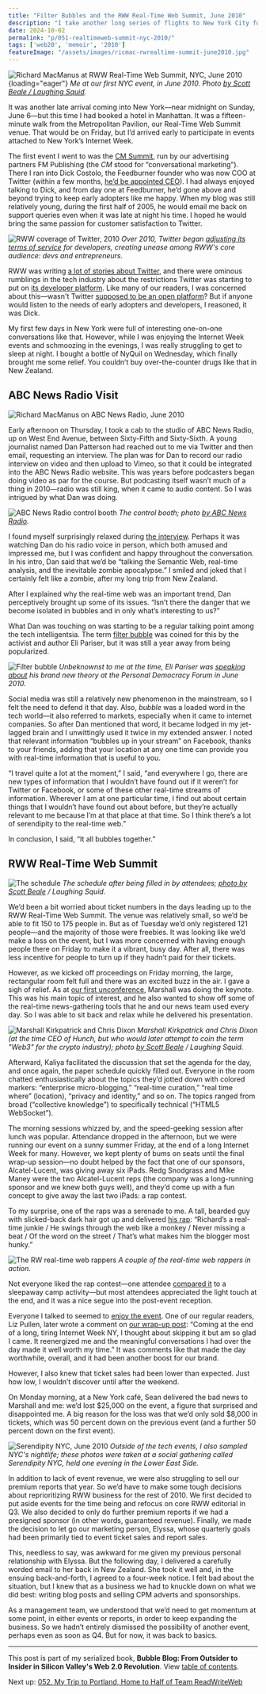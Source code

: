 ```yaml
---
title: "Filter Bubbles and the RWW Real-Time Web Summit, June 2010"
description: "I take another long series of flights to New York City for ReadWriteWeb's latest real-time web event. Before that, I chat with Twitter's Dick Costolo and get interviewed by ABC News Radio."
date: 2024-10-02
permalink: "p/051-realtimeweb-summit-nyc-2010/"
tags: ['web20', 'memoir', '2010']
featureImage: "/assets/images/ricmac-rwrealtime-summit-june2010.jpg"
---
```


![Richard MacManus at RWW Real-Time Web Summit, NYC, June 2010](/assets/images/ricmac-rwrealtime-summit-june2010.jpg){loading="eager"}
*Me at our first NYC event, in June 2010. Photo [by Scott Beale / Laughing Squid](https://laughingsquid.com/photos-readwriteweb-real-time-web-summit/).*

It was another late arrival coming into New York—near midnight on Sunday, June 6—but this time I had booked a hotel in Manhattan. It was a fifteen-minute walk from the Metropolitan Pavilion, our Real-Time Web Summit venue. That would be on Friday, but I’d arrived early to participate in events attached to New York’s Internet Week.

The first event I went to was the [CM Summit](https://web.archive.org/web/20100623063652/http://cmsummit.com/Agenda), run by our advertising partners FM Publishing (the *CM* stood for “conversational marketing”). There I ran into Dick Costolo, the Feedburner founder who was now COO at Twitter (within a few months, [he’d be appointed CEO](https://archive.ph/20130119065857/http://www.chicagotribune.com/business/ct-biz-0206-twitter-costolo-20110206,0,2960609.story)). I had always enjoyed talking to Dick, and from day one at Feedburner, he’d gone above and beyond trying to keep early adopters like me happy. When my blog was still relatively young, during the first half of 2005, he would email me back on support queries even when it was late at night his time. I hoped he would bring the same passion for customer satisfaction to Twitter. 

![RWW coverage of Twitter, 2010](/assets/images/rww-twitter-dev-restrictions-2010.jpg)
*Over 2010, Twitter began [adjusting its terms of service](https://web.archive.org/web/20100527092015/http://www.readwriteweb.com/archives/twitter_bans_in-stream_ads.php) for developers, creating unease among RWW's core audience: devs and entrepreneurs.*

RWW was writing [a lot of stories about Twitter](https://web.archive.org/web/20100523221323/http://www.readwriteweb.com/tag/twitter), and there were ominous rumblings in the tech industry about the restrictions Twitter was starting to put on [its developer platform](https://web.archive.org/web/20100531134456/http://www.readwriteweb.com/start/2010/05/startups-can-you-trust-twitter.php). Like many of our readers, I was concerned about this—wasn't Twitter [supposed to be an open platform](/p/twitter-in-2007-the-open-platform/)? But if anyone would listen to the needs of early adopters and developers, I reasoned, it was Dick.

My first few days in New York were full of interesting one-on-one conversations like that. However, while I was enjoying the Internet Week events and schmoozing in the evenings, I was really struggling to get to sleep at night. I bought a bottle of NyQuil on Wednesday, which finally brought me some relief. You couldn’t buy over-the-counter drugs like that in New Zealand.

## ABC News Radio Visit

![Richard MacManus on ABC News Radio, June 2010](/assets/images/ricmac-abcnewsradio-june2010.avif)

Early afternoon on Thursday, I took a cab to the studio of ABC News Radio, up on West End Avenue, between Sixty-Fifth and Sixty-Sixth. A young journalist named Dan Patterson had reached out to me via Twitter and then email, requesting an interview. The plan was for Dan to record our radio interview on video and then upload to Vimeo, so that it could be integrated into the ABC News Radio website. This was years before podcasters began doing video as par for the course. But podcasting itself wasn’t much of a thing in 2010—radio was still king, when it came to audio content. So I was intrigued by what Dan was doing.

![ABC News Radio control booth](/assets/images/abcnews-radio-controlbooth-2010.jpg)
*The control booth; photo [by ABC News Radio](https://www.flickr.com/photos/abcnewsradio/4244686893/).*

I found myself surprisingly relaxed during [the interview](https://vimeo.com/12470469). Perhaps it was watching Dan do his radio voice in person, which both amused and impressed me, but I was confident and happy throughout the conversation. In his intro, Dan said that we’d be “talking the Semantic Web, real-time analysis, and the inevitable zombie apocalypse.” I smiled and joked that I certainly felt like a zombie, after my long trip from New Zealand.

After I explained why the real-time web was an important trend, Dan perceptively brought up some of its issues. “Isn’t there the danger that we become isolated in bubbles and in only what’s interesting to us?”

What Dan was touching on was starting to be a regular talking point among the tech intelligentsia. The term [filter bubble](https://en.wikipedia.org/wiki/Filter_bubble) was coined for this by the activist and author Eli Pariser, but it was still a year away from being popularized.

![Filter bubble](/assets/images/filter-bubble-2010.jpg)
*Unbeknownst to me at the time, Eli Pariser was [speaking about](https://www.youtube.com/watch?v=SG4BA7b6ORo) his brand new theory at the Personal Democracy Forum in June 2010.*

Social media was still a relatively new phenomenon in the mainstream, so I felt the need to defend it that day. Also, *bubble* was a loaded word in the tech world—it also referred to markets, especially when it came to internet companies. So after Dan mentioned that word, it became lodged in my jet-lagged brain and I unwittingly used it twice in my extended answer. I noted that relevant information “bubbles up in your stream” on Facebook, thanks to your friends, adding that your location at any one time can provide you with real-time information that is useful to you.

“I travel quite a lot at the moment,” I said, “and everywhere I go, there are new types of information that I wouldn’t have found out if it weren’t for Twitter or Facebook, or some of these other real-time streams of information. Wherever I am at one particular time, I find out about certain things that I wouldn’t have found out about before, but they’re actually relevant to me because I’m at that place at that time. So I think there’s a lot of serendipity to the real-time web.”

In conclusion, I said, “It all bubbles together.”

## RWW Real-Time Web Summit

![The schedule](/assets/images/rw-realtime-summit-10-schedule.jpg)
*The schedule after being filled in by attendees; [photo by Scott Beale](https://www.flickr.com/photos/laughingsquid/4690558263/) / Laughing Squid.*

We’d been a bit worried about ticket numbers in the days leading up to the RWW Real-Time Web Summit. The venue was relatively small, so we’d be able to fit 150 to 175 people in. But as of Tuesday we’d only registered 121 people—and the majority of those were freebies. It was looking like we’d make a loss on the event, but I was more concerned with having enough people there on Friday to make it a vibrant, busy day. After all, there was less incentive for people to turn up if they hadn’t paid for their tickets.

However, as we kicked off proceedings on Friday morning, the large, rectangular room felt full and there was an excited buzz in the air. I gave a sigh of relief. As at [our first unconference](/p/042-readwrite-realtime-web-summit-2009/), Marshall was doing the keynote. This was his main topic of interest, and he also wanted to show off some of the real-time news-gathering tools that he and our news team used every day. So I was able to sit back and relax while he delivered his presentation.

![Marshall Kirkpatrick and Chris Dixon](/assets/images/marshall-chrisd-june2010.jpg)
*Marshall Kirkpatrick and Chris Dixon (at the time CEO of Hunch, but who would later attempt to coin the term "Web3" for the crypto industry); photo [by Scott Beale](https://www.flickr.com/photos/laughingsquid/4690557729/) / Laughing Squid.*

Afterward, Kaliya facilitated the discussion that set the agenda for the day, and once again, the paper schedule quickly filled out. Everyone in the room chatted enthusiastically about the topics they’d jotted down with colored markers: “enterprise micro-blogging,” “real-time curation,” “real time where” (location), “privacy and identity,” and so on. The topics ranged from broad (“collective knowledge”) to specifically technical (“HTML5 WebSocket”).

The morning sessions whizzed by, and the speed-geeking session after lunch was popular. Attendance dropped in the afternoon, but we were running our event on a sunny summer Friday, at the end of a long Internet Week for many. However, we kept plenty of bums on seats until the final wrap-up session—no doubt helped by the fact that one of our sponsors, Alcatel-Lucent, was giving away six iPads. Redg Snodgrass and Mike Maney were the two Alcatel-Lucent reps (the company was a long-running sponsor and we knew both guys well), and they’d come up with a fun concept to give away the last two iPads: a rap contest.

To my surprise, one of the raps was a serenade to me. A tall, bearded guy with slicked-back dark hair got up and delivered [his rap](https://www.youtube.com/watch?v=D9GqDo8iUSY): “Richard’s a real-time junkie / He swings through the web like a monkey / Never missing a beat / Of the word on the street / That’s what makes him the blogger most hunky.”

![The RW real-time web rappers](/assets/images/rw-realtime-rappers.jpg)
*A couple of the real-time web rappers in action.*

Not everyone liked the rap contest—one attendee [compared it](https://web.archive.org/web/20130114171351/http://kenspeckle.net/blog/2010/06/14/rww-real-time-web-summit/) to a sleepaway camp activity—but most attendees appreciated the light touch at the end, and it was a nice segue into the post-event reception.

Everyone I talked to seemed to [enjoy the event](https://web.archive.org/web/20100722040121/http://www.jdross.com/2010/06/17/readwriteweb-summit/). One of our regular readers, Liz Pullen, later wrote a comment on [our wrap-up post](https://web.archive.org/web/20100724043752/http://www.readwriteweb.com/archives/real-time_web_summit_photo_roundup.php): “Coming at the end of a long, tiring Internet Week NY, I thought about skipping it but am so glad I came. It reenergized me and the meaningful conversations I had over the day made it well worth my time.” It was comments like that made the day worthwhile, overall, and it had been another boost for our brand.

However, I also knew that ticket sales had been lower than expected. Just how low, I wouldn’t discover until after the weekend.

On Monday morning, at a New York café, Sean delivered the bad news to Marshall and me: we’d lost $25,000 on the event, a figure that surprised and disappointed me. A big reason for the loss was that we’d only sold $8,000 in tickets, which was 50 percent down on the previous event (and a further 50 percent down on the first event).

![Serendipity NYC, June 2010](/assets/images/serendipity-nyc-june2010.jpg)
*Outside of the tech events, I also sampled NYC's nightlife; these photos were taken at a social gathering called Serendipity NYC, held one evening in the Lower East Side.*

In addition to lack of event revenue, we were also struggling to sell our premium reports that year. So we’d have to make some tough decisions about reprioritizing RWW business for the rest of 2010. We first decided to put aside events for the time being and refocus on core RWW editorial in Q3. We also decided to only do further premium reports if we had a presigned sponsor (in other words, guaranteed revenue). Finally, we made the decision to let go our marketing person, Elyssa, whose quarterly goals had been primarily tied to event ticket sales and report sales.

This, needless to say, was awkward for me given my previous personal relationship with Elyssa. But the following day, I delivered a carefully worded email to her back in New Zealand. She took it well and, in the ensuing back-and-forth, I agreed to a four-week notice. I felt bad about the situation, but I knew that as a business we had to knuckle down on what we did best: writing blog posts and selling CPM adverts and sponsorships.

As a management team, we understood that we’d need to get momentum at some point, in either events or reports, in order to keep expanding the business. So we hadn’t entirely dismissed the possibility of another event, perhaps even as soon as Q4. But for now, it was back to basics.

* * *

This post is part of my serialized book, **Bubble Blog: From Outsider to Insider in Silicon Valley's Web 2.0 Revolution**. View [table of contents](/p/roadmap-bubbleblog/).

Next up: [052. My Trip to Portland, Home to Half of Team ReadWriteWeb](/p/052-ricmac-in-portland-2010/)